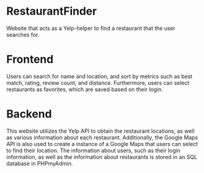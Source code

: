 # RestaurantFinder
Website that acts as a Yelp-helper to find a restaurant that the user searches for.

# Frontend
Users can search for name and location, and sort by metrics such as best match, rating, review count, and distance.
Furthermore, users can select restaurants as favorites, which are saved based on their login.

# Backend
This website utilizes the Yelp API to obtain the restaurant locations, as well as various information about each restaurant.
Additionally, the Google Maps API is also used to create a instance of a Google Maps that users can select to find their location.
The information about users, such as their login information, as well as the information about restaurants is stored in an SQL database in PHPmyAdmin.
